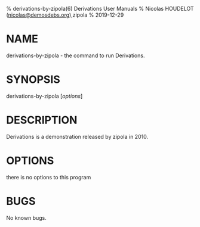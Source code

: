 % derivations-by-zipola(6) Derivations User Manuals
% Nicolas HOUDELOT (nicolas@demosdebs.org),zipola
% 2019-12-29

# NAME
derivations-by-zipola - the command to run Derivations.

# SYNOPSIS
derivations-by-zipola [*options*]

# DESCRIPTION
Derivations is a demonstration released by zipola in 2010.

# OPTIONS
there is no options to this program

# BUGS
No known bugs.
